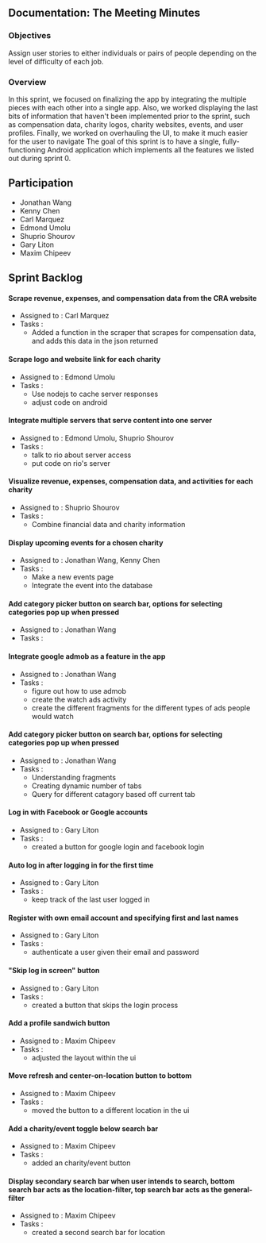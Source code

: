 ## Documentation: The Meeting Minutes

### Objectives

Assign user stories to either individuals or pairs of people depending on the level of difficulty of each job. 

### Overview

In this sprint, we focused on finalizing the app by integrating the multiple pieces with each other into a single app. Also, we worked displaying the last bits of information that haven't been implemented prior to the sprint, such as compensation data, charity logos, charity websites, events, and user profiles. Finally, we worked on overhauling the UI, to make it much easier for the user to navigate The goal of this sprint is to have a single, fully-functioning Android application which implements all the features we listed out during sprint 0.

## Participation
- Jonathan Wang 
- Kenny Chen 
- Carl Marquez 
- Edmond Umolu 
- Shuprio Shourov
- Gary Liton 
- Maxim Chipeev

## Sprint Backlog

#### Scrape revenue, expenses, and compensation data from the CRA website
- Assigned to : Carl Marquez
- Tasks :
  - Added a function in the scraper that scrapes for compensation data, and adds this data in the json returned
#### Scrape logo and website link for each charity
- Assigned to : Edmond Umolu
- Tasks :
  - Use nodejs to cache server responses
  - adjust code on android
#### Integrate multiple servers that serve content into one server
- Assigned to : Edmond Umolu, Shuprio Shourov
- Tasks :
  - talk to rio about server access
  - put code on rio's server
#### Visualize revenue, expenses, compensation data, and activities for each charity
- Assigned to : Shuprio Shourov
- Tasks :
  - Combine financial data and charity information
#### Display upcoming events for a chosen charity
- Assigned to : Jonathan Wang, Kenny Chen
- Tasks :
  - Make a new events page
  - Integrate the event into the database
#### Add category picker button on search bar, options for selecting categories pop up when pressed
- Assigned to : Jonathan Wang
- Tasks :
#### Integrate google admob as a feature in the app 
- Assigned to : Jonathan Wang
- Tasks :
  - figure out how to use admob
  - create the watch ads activity
  - create the different fragments for the different types of ads people would watch
#### Add category picker button on search bar, options for selecting categories pop up when pressed
- Assigned to : Jonathan Wang
- Tasks :
  - Understanding fragments
  - Creating dynamic number of tabs
  - Query for different catagory based off current tab
#### Log in with Facebook or Google accounts
- Assigned to : Gary Liton
- Tasks :
  - created a button for google login and facebook login
#### Auto log in after logging in for the first time
- Assigned to : Gary Liton
- Tasks :
  - keep track of the last user logged in
#### Register with own email account and specifying first and last names
- Assigned to : Gary Liton
- Tasks :
  - authenticate a user given their email and password
#### "Skip log in screen" button
- Assigned to : Gary Liton
- Tasks :
  - created a button that skips the login process
#### Add a profile sandwich button
- Assigned to : Maxim Chipeev
- Tasks :
  - adjusted the layout within the ui
#### Move refresh and center-on-location button to bottom
- Assigned to : Maxim Chipeev
- Tasks :
  - moved the button to a different location in the ui
#### Add a charity/event toggle below search bar
- Assigned to : Maxim Chipeev
- Tasks :
  - added an charity/event button
#### Display secondary search bar when user intends to search, bottom search bar acts as the location-filter, top search bar acts as the general-filter
- Assigned to : Maxim Chipeev
- Tasks :
  - created a second search bar for location
